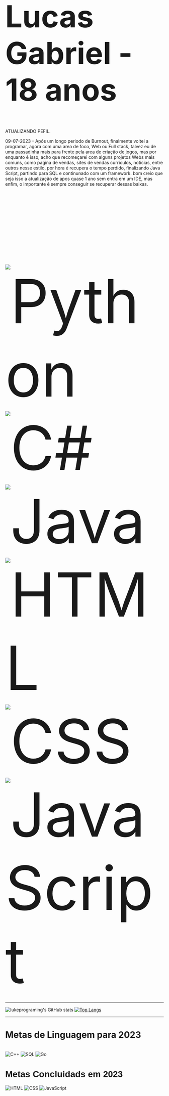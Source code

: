 <h1 style="font-size:10vw">Lucas Gabriel - 18 anos </h1>

ATUALIZANDO PEFIL.

09-07-2023 - Após um longo periodo de Burnout, finalmente voltei a programar, agora com uma area de foco, Web ou Full stack, talvez eu de uma passadinha mais para frente
pela area de criação de jogos, mas por enquanto é isso, acho que recomeçarei com alguns projetos Webs mais comuns, como pagina de vendas, sites de vendas
curriculos, noticias, entre outros nesse estilo, por hora é recupera o tempo perdido, finalizando Java Script, partindo para SQL e continunado com um framework.
 bom creio que seja isso a atualização de apos quase 1 ano sem entra em um IDE, mas enfim, o importante é sempre conseguir se recuperar dessas baixas.


<div style="Display: inline_block; font-size:20vw"></br>
  <img aling="center" alt="Python" src="https://img.shields.io/badge/Python-3776AB?style=for-the-badge&logo=python&logoColor=white"/>
  <img aling="center" alt="C#" src="https://img.shields.io/badge/C%23-239120?style=for-the-badge&logo=c-sharp&logoColor=white"/> 
  <img aling="center" alt="Java" src="https://img.shields.io/badge/Java-ED8B00?style=for-the-badge&logo=java&logoColor=white"/> 
  <img aling="center" alt="HTML" src="https://img.shields.io/badge/HTML-239120?style=for-the-badge&logo=html5&logoColor=white"/> 
  <img aling="center" alt="CSS" src="https://img.shields.io/badge/CSS-239120?&style=for-the-badge&logo=css3&logoColor=white"/> 
  <img aling="center" alt="JavaScript" src="https://img.shields.io/badge/JavaScript-F7DF1E?style=for-the-badge&logo=javascript&logoColor=black"/> 
</div>
<hr/>

![lukeprograming's GitHub stats](https://github-readme-stats.vercel.app/api?username=lukeprograming&show_icons=true&theme=dark) [![Top Langs](https://github-readme-stats.vercel.app/api/top-langs/?username=lukeprograming&langs_count=8)](https://github.com/anuraghazra/github-readme-stats)

<hr/>

<h1> Metas de Linguagem para 2023 </h1>

<div style="Display: inline_block"></br>
  <img aling="center" alt="C++" src="https://img.shields.io/badge/C%2B%2B-00599C?style=for-the-badge&logo=c%2B%2B&logoColor=white"/>
  <img aling="center" alt="SQL" src="https://img.shields.io/badge/SQLite-07405E?style=for-the-badge&logo=sqlite&logoColor=white"/>  
  <img aling="center" alt="Go" src="https://img.shields.io/badge/Go-00ADD8?style=for-the-badge&logo=go&logoColor=white"/>   
</div>

<div>
  <h1 style="font-family: Arial"> Metas Concluidads em 2023 </h1>
  
  <img aling="center" alt="HTML" src="https://img.shields.io/badge/HTML-239120?style=for-the-badge&logo=html5&logoColor=white"/>   
  <img aling="center" alt="CSS" src="https://img.shields.io/badge/CSS-239120?&style=for-the-badge&logo=css3&logoColor=white"/> 
  <img aling="center" alt="JavaScript" src="https://img.shields.io/badge/JavaScript-F7DF1E?style=for-the-badge&logo=javascript&logoColor=black"/> 
</div>
